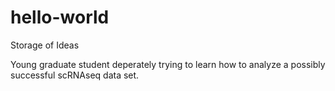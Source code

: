 # hello-world
Storage of Ideas


Young graduate student deperately trying to learn how to analyze a possibly successful scRNAseq data set.
